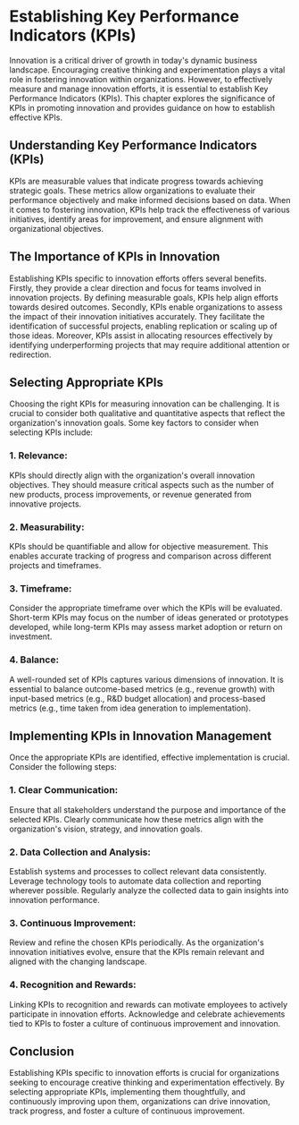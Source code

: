 Establishing Key Performance Indicators (KPIs)
=======================================================



Innovation is a critical driver of growth in today's dynamic business landscape. Encouraging creative thinking and experimentation plays a vital role in fostering innovation within organizations. However, to effectively measure and manage innovation efforts, it is essential to establish Key Performance Indicators (KPIs). This chapter explores the significance of KPIs in promoting innovation and provides guidance on how to establish effective KPIs.

Understanding Key Performance Indicators (KPIs)
-----------------------------------------------

KPIs are measurable values that indicate progress towards achieving strategic goals. These metrics allow organizations to evaluate their performance objectively and make informed decisions based on data. When it comes to fostering innovation, KPIs help track the effectiveness of various initiatives, identify areas for improvement, and ensure alignment with organizational objectives.

The Importance of KPIs in Innovation
------------------------------------

Establishing KPIs specific to innovation efforts offers several benefits. Firstly, they provide a clear direction and focus for teams involved in innovation projects. By defining measurable goals, KPIs help align efforts towards desired outcomes. Secondly, KPIs enable organizations to assess the impact of their innovation initiatives accurately. They facilitate the identification of successful projects, enabling replication or scaling up of those ideas. Moreover, KPIs assist in allocating resources effectively by identifying underperforming projects that may require additional attention or redirection.

Selecting Appropriate KPIs
--------------------------

Choosing the right KPIs for measuring innovation can be challenging. It is crucial to consider both qualitative and quantitative aspects that reflect the organization's innovation goals. Some key factors to consider when selecting KPIs include:

### 1. Relevance:

KPIs should directly align with the organization's overall innovation objectives. They should measure critical aspects such as the number of new products, process improvements, or revenue generated from innovative projects.

### 2. Measurability:

KPIs should be quantifiable and allow for objective measurement. This enables accurate tracking of progress and comparison across different projects and timeframes.

### 3. Timeframe:

Consider the appropriate timeframe over which the KPIs will be evaluated. Short-term KPIs may focus on the number of ideas generated or prototypes developed, while long-term KPIs may assess market adoption or return on investment.

### 4. Balance:

A well-rounded set of KPIs captures various dimensions of innovation. It is essential to balance outcome-based metrics (e.g., revenue growth) with input-based metrics (e.g., R\&D budget allocation) and process-based metrics (e.g., time taken from idea generation to implementation).

Implementing KPIs in Innovation Management
------------------------------------------

Once the appropriate KPIs are identified, effective implementation is crucial. Consider the following steps:

### 1. Clear Communication:

Ensure that all stakeholders understand the purpose and importance of the selected KPIs. Clearly communicate how these metrics align with the organization's vision, strategy, and innovation goals.

### 2. Data Collection and Analysis:

Establish systems and processes to collect relevant data consistently. Leverage technology tools to automate data collection and reporting wherever possible. Regularly analyze the collected data to gain insights into innovation performance.

### 3. Continuous Improvement:

Review and refine the chosen KPIs periodically. As the organization's innovation initiatives evolve, ensure that the KPIs remain relevant and aligned with the changing landscape.

### 4. Recognition and Rewards:

Linking KPIs to recognition and rewards can motivate employees to actively participate in innovation efforts. Acknowledge and celebrate achievements tied to KPIs to foster a culture of continuous improvement and innovation.

Conclusion
----------

Establishing KPIs specific to innovation efforts is crucial for organizations seeking to encourage creative thinking and experimentation effectively. By selecting appropriate KPIs, implementing them thoughtfully, and continuously improving upon them, organizations can drive innovation, track progress, and foster a culture of continuous improvement.
